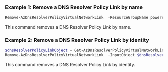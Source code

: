 ### Example 1: Remove a DNS Resolver Policy Link by name
```powershell
Remove-AzDnsResolverPolicyVirtualNetworkLink  -ResourceGroupName powershell-test-rg -DnsResolverPolicyName exampleResolverPolicyName -Name psdnsresolverpolicylinkname33nmy1fz
```
This command removes a DNS Resolver Policy Link by name.

### Example 2: Remove a DNS Resolver Policy Link by identity
```powershell
$dnsResolverPolicyLinkObject = Get-AzDnsResolverPolicyVirtualNetworkLink  -ResourceGroupName powershell-test-rg -DnsResolverPolicyName exampleResolverPolicyName -Name psdnsresolverpolicylinkname33nmy1fz
Remove-AzDnsResolverPolicyVirtualNetworkLink  -InputObject $dnsResolverPolicyLinkObject 
```

This command removes a DNS Resolver Policy Link by identity.

